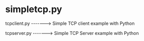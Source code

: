 # simpletcp.py


tcpclient.py -------> Simple TCP client example with Python



tcpserver.py -------> Simple TCP Server example with Python
